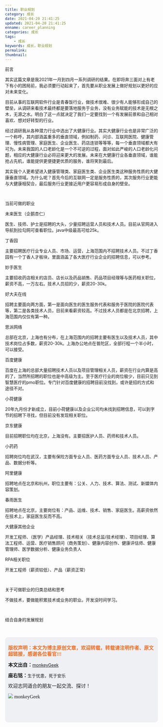 ```yaml
---
title: 职业规划
category: 成长
date: 2021-04-20 21:41:25
updated: 2021-04-20 21:41:25
enname: career_planning
categories: 成长
tags:
	- 成长
keywords: 成长，职业规划
permalink:
thumbnail:
---
```


前言

其实这篇文章是我2021年一月到四月一系列调研的结果。<!--more-->在即将奔三面对上有老下有小的困局前，我必须要行动起来了，首先要从职业发展上做好规划以更好的应对未来变化。

目前从事的互联网软件行业是青春饭行业，做技术很难、很少有人能够形成自己的壁垒，从调研来看技术最终都是要落地服务于业务，没有业务赋能的技术是无根之木，无源之水。明白了这一点就决定了我们一定要找到一个有发展前景和自己相对喜欢、想对好转型的行业。

经过调研我从各种潜力行业中选出了大健康行业。其实大健康行业也是非常广泛的一个称呼，其内部涵盖重多的垂直领域，例如制药、问诊、互联网医院、健康管理、慢性病管理、家庭医生、企业医生、药店连锁等等等，每一个垂直领域都大有可为。未来我国的人口老龄化是一个不可逆的过程，面对如此严峻的人口老龄化问题，相应的大健康行业必将迎来更大的发展。未来在大健康行业各垂直领域，谁能抢占先机，谁能提供更便捷更优质的服务，谁将笑到最后。

其实我个人更希望进入健康管理类、家庭医生类、企业医生类这种服务性质的大健康垂直领域。为什么呢？首先今后的互联网一定是服务性质的，其次服务行业更能与大健康相契合，最后服务行业更接近用户更容易形成自身的壁垒。

</br>

当前可做的职业

未来医生（企鹅杏仁）

医生、技师、护士是招聘的大头，少量招聘运营人员和技术人员。目前从官网进入导航到拉勾网可查看职位。java中级最高可给25k。



丁香园

主要招聘医疗行业专业人员、市场、运营，上海范围内不招聘技术人员。不过丁香园有一个丁香人才板块，里面涵盖了各大医疗行业企业的招聘信息，可以参考。



妙手医生

主要招收药店相关的店员、店长以及药品销售、药品项目经理等与医药相关职位，薪资不高，一万左右。技术人员招的少，薪资20-30k。



好大夫在线

招聘主要面向两方面，第一是面向医生的医生服务代表和服务于医院的医院代表等，第二是各类技术人员，目前来看薪资较高。不过技术人员都是在北京招聘，上海范围内仅仅有第一种。



思派网络

总部在北京，上海也有分布，在上海范围内的招聘主要有医生以及技术人员，其中技术岗位占多数，薪资20-30k。上海办公地点在普陀区，全部行程一个半小时，可以接受。



百度健康

百度在上海的总部大量招聘技术人员以及项目管理相关人员，薪资在行业内算是高的了，当然所招聘的职位也是中高级为主。至于医疗行业的岗位极少，目前只见到智慧医疗的pmo职位。专门针对百度健康的招聘目前没找到，或许是招的方式和途径不对。



小荷健康

20年九月份才新成立，目前小荷健康以及企业公司均未找到招聘信息，可以到字节的招聘下寻找，但目前没有发现相关职位。



京东健康

目前招聘职位均在北京，上海没有。主要招医护人员、药师和技术人员。



小药药

招聘岗位均在武汉，主要有保险方面专业人员、医药方面专业人员、技术人员、产品、数据分析等。



阿里健康

招聘地点在北京和杭州，职位主要有：公关、人力、技术、算法、测试、新媒体内容策划。



春雨医生

招聘地点在北京，主要岗位有：产品、运维、技术、销售、家庭医生。高薪资依然在技术上，家庭医生反而不高。



大健康其他企业

开发工程师、（医学）产品经理、技术相关（技术总监/技术经理）、项目经理、算法工程师、运营、医疗销售顾问（商务策划）、健康内容创作、健康评估师、健康管理师、医学数据分析、健康业务负责人



RPA相关职位

开发工程师（薪资较低）、产品（薪资正常）



</br>

关于可做职业的归类总结和思考

不做技术，要做能积累技术或业务的职业。开发没时间学习。





</br>

结合自身的发展规划





</br>

</br>

<script>
var _hmt = _hmt || [];
(function() {
  var hm = document.createElement("script");
  hm.src = "https://hm.baidu.com/hm.js?2f798e6b269c8a40f12bef25d7f1876d";
  var s = document.getElementsByTagName("script")[0]; 
  s.parentNode.insertBefore(hm, s);
})();
</script>

<div style="height:260px; background-color:rgb(238,240,244); padding:10px;border-radius:10px;">
    <p style="color:#f36c21;font:bold 16px/20px 'kaiTi';">
      版权声明：本文为博主原创文章，欢迎转载，转载请注明作者、原文超链接，感谢各位看官!!!
    </p>
    <p>
      <span style="font:bold 16px/20px 'kaiTi';">本文出自：</span><a href="https://monkeyGeek369.github.io">monkeyGeek</a> 
    </p>
    <p>
      <span style="font:bold 16px/20px 'kaiTi';">座右铭：</span><span>生于忧患，死于安乐</span> 
    </p>
    <p>
      <span style="font:16px/20px 'kaiTi';">欢迎志同道合的朋友一起交流、探讨！</span> 
    </p>
    <img style="height:auto; width:auto;flot:left;" src="../../../../image/monkey64.png" /><span style="font:16px/20px 'kaiTi';flot:left;">   monkeyGeek</span>


